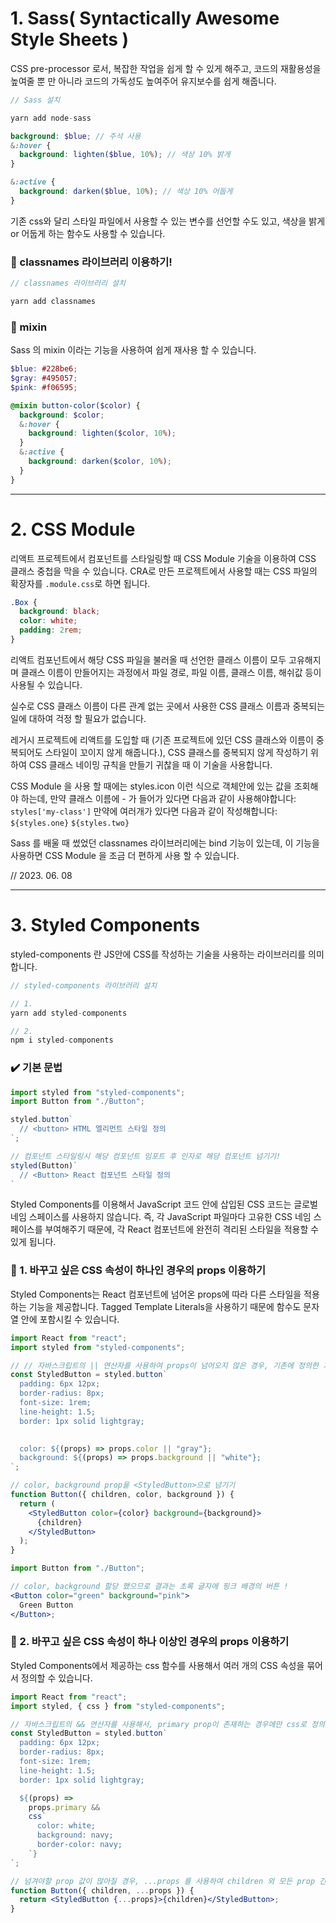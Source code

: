# 1. Sass( Syntactically Awesome Style Sheets )

CSS pre-processor 로서, 복잡한 작업을 쉽게 할 수 있게 해주고, 코드의 재활용성을 높여줄 뿐 만 아니라 코드의 가독성도 높여주어 유지보수를 쉽게 해줍니다.

```js
// Sass 설치

yarn add node-sass
```

```scss
background: $blue; // 주석 사용
&:hover {
  background: lighten($blue, 10%); // 색상 10% 밝게
}

&:active {
  background: darken($blue, 10%); // 색상 10% 어둡게
}
```

기존 css와 달리 스타일 파일에서 사용할 수 있는 변수를 선언할 수도 있고, 색상을 밝게 or 어둡게 하는 함수도 사용할 수 있습니다.

### 🤔 classnames 라이브러리 이용하기!

```js
// classnames 라이브러리 설치

yarn add classnames
```

### 🤔 mixin

Sass 의 mixin 이라는 기능을 사용하여 쉽게 재사용 할 수 있습니다.

```scss
$blue: #228be6;
$gray: #495057;
$pink: #f06595;

@mixin button-color($color) {
  background: $color;
  &:hover {
    background: lighten($color, 10%);
  }
  &:active {
    background: darken($color, 10%);
  }
}
```

---

# 2. CSS Module

리액트 프로젝트에서 컴포넌트를 스타일링할 때 CSS Module 기술을 이용하여 CSS 클래스 중첩을 막을 수 있습니다. CRA로 만든 프로젝트에서 사용할 때는 CSS 파일의 확장자를 `.module.css`로 하면 됩니다.

```css
.Box {
  background: black;
  color: white;
  padding: 2rem;
}
```

리액트 컴포넌트에서 해당 CSS 파일을 불러올 때 선언한 클래스 이름이 모두 고유해지며 클래스 이름이 만들어지는 과정에서 파일 경로, 파일 이름, 클래스 이름, 해쉬값 등이 사용될 수 있습니다.

실수로 CSS 클래스 이름이 다른 관계 없는 곳에서 사용한 CSS 클래스 이름과 중복되는 일에 대하여 걱정 할 필요가 없습니다.

레거시 프로젝트에 리액트를 도입할 때 (기존 프로젝트에 있던 CSS 클래스와 이름이 중복되어도 스타일이 꼬이지 않게 해줍니다.), CSS 클래스를 중복되지 않게 작성하기 위하여 CSS 클래스 네이밍 규칙을 만들기 귀찮을 때 이 기술을 사용합니다.

CSS Module 을 사용 할 때에는 styles.icon 이런 식으로 객체안에 있는 값을 조회해야 하는데, 만약 클래스 이름에 - 가 들어가 있다면 다음과 같이 사용해야합니다: `styles['my-class']`
만약에 여러개가 있다면 다음과 같이 작성해합니다: `${styles.one}` `${styles.two}`

Sass 를 배울 때 썼었던 classnames 라이브러리에는 bind 기능이 있는데, 이 기능을 사용하면 CSS Module 을 조금 더 편하게 사용 할 수 있습니다.

// 2023. 06. 08

---

# 3. Styled Components

styled-components 란 JS안에 CSS를 작성하는 기술을 사용하는 라이브러리를 의미합니다.

```jsx
// styled-components 라이브러리 설치

// 1.
yarn add styled-components

// 2.
npm i styled-components
```

### ✔️ 기본 문법

```jsx
import styled from "styled-components";
import Button from "./Button";

styled.button`
  // <button> HTML 엘리먼트 스타일 정의
`;

// 컴포넌트 스타일링시 해당 컴포넌트 임포트 후 인자로 해당 컴포넌트 넘기기!
styled(Button)`
  // <Button> React 컴포넌트 스타일 정의
`
```

Styled Components를 이용해서 JavaScript 코드 안에 삽입된 CSS 코드는 글로벌 네임 스페이스를 사용하지 않습니다. 즉, 각 JavaScript 파일마다 고유한 CSS 네임 스페이스를 부여해주기 때문에, 각 React 컴포넌트에 완전히 격리된 스타일을 적용할 수 있게 됩니다.


### 🧐 1. 바꾸고 싶은 CSS 속성이 하나인 경우의 props 이용하기

Styled Components는 React 컴포넌트에 넘어온 props에 따라 다른 스타일을 적용하는 기능을 제공합니다. Tagged Template Literals을 사용하기 때문에 함수도 문자열 안에 포함시킬 수 있습니다.

```jsx
import React from "react";
import styled from "styled-components";

// // 자바스크립트의 || 연산자를 사용하여 props이 넘어오지 않은 경우, 기존에 정의한 기본 색상이 그대로 유지
const StyledButton = styled.button`
  padding: 6px 12px;
  border-radius: 8px;
  font-size: 1rem;
  line-height: 1.5;
  border: 1px solid lightgray;

  
  color: ${(props) => props.color || "gray"};
  background: ${(props) => props.background || "white"};
`;

// color, background prop을 <StyledButton>으로 넘기기
function Button({ children, color, background }) {
  return (
    <StyledButton color={color} background={background}>
      {children}
    </StyledButton>
  );
}
```

```jsx
import Button from "./Button";

// color, background 할당 했으므로 결과는 초록 글자에 핑크 배경의 버튼 !
<Button color="green" background="pink">
  Green Button
</Button>;
```

### 🧐 2. 바꾸고 싶은 CSS 속성이 하나 이상인 경우의 props 이용하기

Styled Components에서 제공하는 css 함수를 사용해서 여러 개의 CSS 속성을 묶어서 정의할 수 있습니다.

```jsx
import React from "react";
import styled, { css } from "styled-components";

// 자바스크립트의 && 연산자를 사용해서, primary prop이 존재하는 경우에만 css로 정의된 스타일이 적용
const StyledButton = styled.button`
  padding: 6px 12px;
  border-radius: 8px;
  font-size: 1rem;
  line-height: 1.5;
  border: 1px solid lightgray;

  ${(props) =>
    props.primary &&
    css`
      color: white;
      background: navy;
      border-color: navy;
    `}
`;

// 넘겨야할 prop 값이 많아질 경우, ...props 를 사용하여 children 외 모든 prop 간편하게 전달 o
function Button({ children, ...props }) {
  return <StyledButton {...props}>{children}</StyledButton>;
}
```